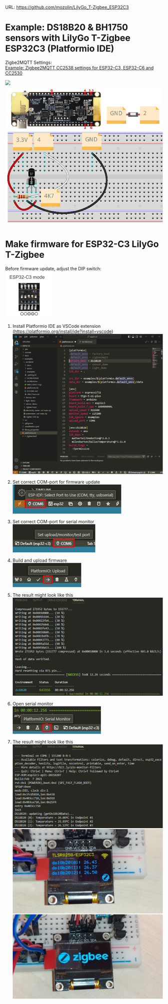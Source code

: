 URL: https://github.com/mozolin/LilyGo_T-Zigbee_ESP32C3  
  
# Example: DS18B20 & BH1750 sensors with LilyGo T-Zigbee ESP32C3 (Platformio IDE)
  
Zigbe2MQTT Settings:  
[Example: Zigbee2MQTT CC2538 settings for ESP32-C3, ESP32-C6 and CC2530](https://github.com/mozolin/Zigbee2MQTT_CC2538)  
  
![](img/esp32c3-tlsr8258_zigbee.jpg)  
![](img/esp32c3-tlsr8258_zigbee.png)  

# Make firmware for ESP32-C3 LilyGo T-Zigbee 
Before firmware update, adjust the DIP switch:  
![](img/upload_mode_c3.png)
  
1) Install Platformio IDE as VSCode extension (https://platformio.org/install/ide?install=vscode)  
![](img/ESP32C3_Flash_01.png)

2) Set correct COM-port for firmware update  
![](img/ESP32C3_Flash_02.png)

3) Set correct COM-port for serial monitor  
![](img/ESP32C3_Flash_03.png)

4) Build and upload firmware  
![](img/ESP32C3_Flash_04.png)

5) The result might look like this  
![](img/ESP32C3_Flash_05.png)

6) Open serial monitor  
![](img/ESP32C3_Flash_06.png)

7) The result might look like this  
![](img/ESP32C3_Flash_07.png)
![](img/ssd1306_tlsr8258-esp32c3.jpg)  
![](img/ssd1306_zigbee.jpg)  
